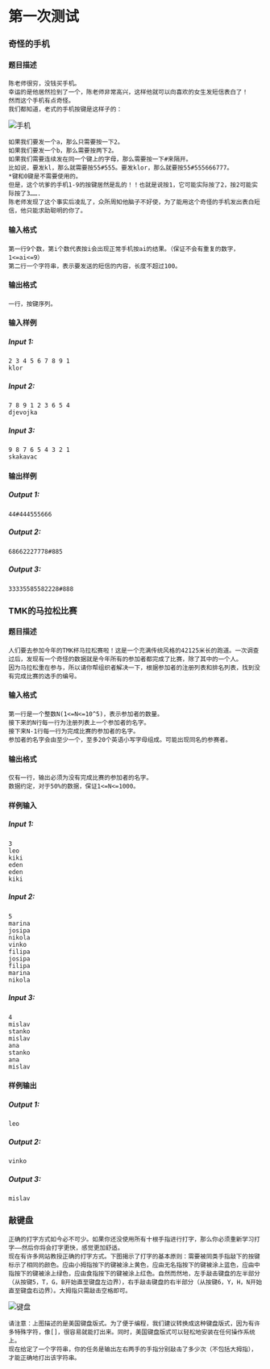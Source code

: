# 第一次测试
### 奇怪的手机
#### 题目描述 
	陈老师很穷，没钱买手机。
	幸运的是他居然捡到了一个，陈老师非常高兴，这样他就可以向喜欢的女生发短信表白了！
	然而这个手机有点奇怪。
	我们都知道，老式的手机按键是这样子的：
![手机](https://raw.githubusercontent.com/YanWQ-monad/monad/master/Material/Image/mobitel.png)
	
	如果我们要发一个a，那么只需要按一下2。
	如果我们要发一个b，那么需要按两下2。
	如果我们需要连续发在同一个键上的字母，那么需要按一下#来隔开。
	比如说，要发kl，那么就需要按55#555。要发klor，那么就要按55#555666777。
	*键和0键是不需要使用的。
	但是，这个坑爹的手机1-9的按键居然是乱的！！也就是说按1，它可能实际按了2，按2可能实际按了3…….
	陈老师发现了这个事实后凌乱了，众所周知他脑子不好使，为了能用这个奇怪的手机发出表白短信，他只能求助聪明的你了。
#### 输入格式
	第一行9个数，第i个数代表按i会出现正常手机按ai的结果。（保证不会有重复的数字，1<=ai<=9）
	第二行一个字符串，表示要发送的短信的内容，长度不超过100。
#### 输出格式
	一行，按键序列。
#### 输入样例
##### Input 1:
	2 3 4 5 6 7 8 9 1
	klor
##### Input 2:
	7 8 9 1 2 3 6 5 4
	djevojka
##### Input 3:
	9 8 7 6 5 4 3 2 1
	skakavac
#### 输出样例
##### Output 1:
	44#444555666
##### Output 2:
	68662227778#885
##### Output 3:
	33335585582228#888
### TMK的马拉松比赛
#### 题目描述
	人们要去参加今年的TMK杯马拉松赛啦！这是一个充满传统风格的42125米长的跑道。一次调查过后，发现有一个奇怪的数据就是今年所有的参加者都完成了比赛，除了其中的一个人。
	因为马拉松重在参与，所以请你帮组织者解决一下，根据参加者的注册列表和排名列表，找到没有完成比赛的选手的编号。
#### 输入格式
	第一行是一个整数N(1<=N<=10^5)，表示参加者的数量。
	接下来的N行每一行为注册列表上一个参加者的名字。
	接下来N-1行每一行为完成比赛的参加者的名字。
	参加者的名字会由至少一个，至多20个英语小写字母组成。可能出现同名的参赛者。
#### 输出格式
	仅有一行，输出必须为没有完成比赛的参加者的名字。
	数据约定，对于50%的数据，保证1<=N<=1000。
#### 样例输入
##### Input 1:
	3
	leo
	kiki
	eden
	eden
	kiki
##### Input 2:
	5
	marina
	josipa
	nikola
	vinko
	filipa
	josipa
	filipa
	marina
	nikola
##### Input 3:
	4
	mislav
	stanko
	mislav
	ana
	stanko
	ana
	mislav
#### 样例输出
##### Output 1:
	leo
##### Output 2:
	vinko
##### Output 3:
	mislav
### 敲键盘
	正确的打字方式如今必不可少。如果你还没使用所有十根手指进行打字，那么你必须重新学习打字——然后你将会打字更快，感觉更加舒适。
	现在有许多网站教授正确的打字方式。下图揭示了打字的基本原则：需要被同类手指敲下的按键标示了相同的颜色。应由小拇指按下的键被涂上黄色，应由无名指按下的键被涂上蓝色，应由中指按下的键被涂上绿色，应由食指按下的键被涂上红色。自然而然地，左手敲击键盘的左半部分（从按键5，T，G，B开始直至键盘左边界），右手敲击键盘的右半部分（从按键6，Y，H，N开始直至键盘右边界）。大拇指只需敲击空格即可。
![键盘](https://raw.githubusercontent.com/YanWQ-monad/monad/master/Material/Image/keyboard.png)
	
	请注意：上图描述的是美国键盘版式。为了便于编程，我们建议转换成这种键盘版式，因为有许多特殊字符，像[]，很容易就能打出来。同时，美国键盘版式可以轻松地安装在任何操作系统上。
	现在给定了一个字符串，你的任务是输出左右两手的手指分别敲击了多少次（不包括大拇指），才能正确地打出该字符串。
